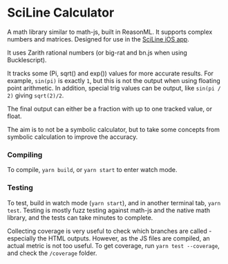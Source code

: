 # SciLine Calculator

A math library similar to math-js, built in ReasonML. It supports complex numbers and matrices. Designed for use in the [SciLine iOS app](https://itunes.apple.com/sg/app/sciline-scientific-engineering-calculator/id1219218410?mt=8).

It uses Zarith rational numbers (or big-rat and bn.js when using Bucklescript).

It tracks some (Pi, sqrt() and exp()) values for more accurate results. For example, `sin(pi)` is exactly `1`, but this is not the output when using floating point arithmetic. In addition, special trig values can be output, like `sin(pi / 2)` giving `sqrt(2)/2`.

The final output can either be a fraction with up to one tracked value, or float.

The aim is to not be a symbolic calculator, but to take some concepts from symbolic calculation to improve the accuracy.

### Compiling

To compile, `yarn build`, or `yarn start` to enter watch mode.

### Testing

To test, build in watch mode (`yarn start`), and in another terminal tab, `yarn test`. Testing is mostly fuzz testing against math-js and the native math library, and the tests can take minutes to complete.

Collecting coverage is very useful to check which branches are called - especially the HTML outputs. However, as the JS files are compiled, an actual metric is not too useful. To get coverage, run `yarn test --coverage`, and check the `/coverage` folder.
